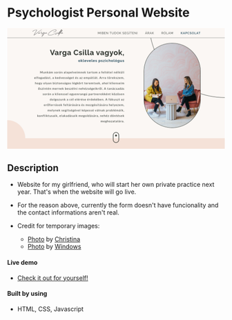 # Psychologist Personal Website

![](resources/screenshot.png)

## Description

- Website for my girlfriend, who will start her own private practice next year. That's when the website will go live.
- For the reason above, currently the form doesn't have funcionality and the contact informations aren't real.

- Credit for temporary images:
  - [Photo](https://unsplash.com/@wocintechchat?utm_source=unsplash&utm_medium=referral&utm_content=creditCopyText) by [Christina](https://unsplash.com/@wocintechchat)
  - [Photo](https://unsplash.com/@windows?utm_source=unsplash&utm_medium=referral&utm_content=creditCopyText) by [Windows](https://unsplash.com/@windows)

#### Live demo

- [Check it out for yourself!](https://cryptic-deer.github.io/psychologist-website/)

#### Built by using

- HTML, CSS, Javascript
